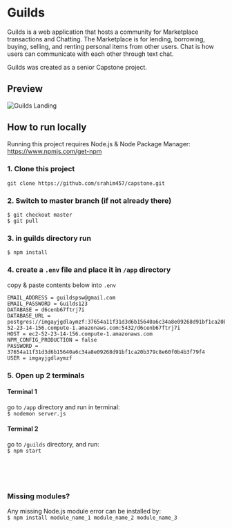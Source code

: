 # Guilds
Guilds is a web application that hosts a community for Marketplace transactions and Chatting. The Marketplace is for lending, borrowing, buying, selling, and renting personal items from other users. Chat is how users can communicate with each other through text chat.

Guilds was created as a senior Capstone project.<br/>

## Preview
![Guilds Landing](/Guilds_Landing_Page.png)


## How to run locally

Running this project requires Node.js & Node Package Manager: https://www.npmjs.com/get-npm

### 1. Clone this project <br/>
`git clone https://github.com/srahim457/capstone.git`

### 2.	Switch to master branch (if not already there) <br/>
```
$ git checkout master
$ git pull
```

### 3.	in guilds directory run <br/>
`$ npm install` 

### 4. create a `.env` file and place it in `/app` directory 

   copy & paste contents below into `.env`
```
EMAIL_ADDRESS = guildspsw@gmail.com
EMAIL_PASSWORD = Guilds123
DATABASE = d6cenb67ftrj7i
DATABASE_URL = postgres://imgayjgdlaymzf:37654a11f31d3d6b15640a6c34a8e09268d91bf1ca20b379c8e60f0b4b3f79f4@ec2-52-23-14-156.compute-1.amazonaws.com:5432/d6cenb67ftrj7i
HOST = ec2-52-23-14-156.compute-1.amazonaws.com
NPM_CONFIG_PRODUCTION = false
PASSWORD = 37654a11f31d3d6b15640a6c34a8e09268d91bf1ca20b379c8e60f0b4b3f79f4
USER = imgayjgdlaymzf
```

### 5. Open up 2 terminals
#### Terminal 1
go to `/app` directory and run in terminal: <br/>`$ nodemon server.js`

#### Terminal 2
go to `/guilds` directory, and run: <br/> `$ npm start`

<br/><br/><br/>
### Missing modules?
Any missing Node.js module error can be installed by: <br/>
`$ npm install module_name_1 module_name_2 module_name_3`
